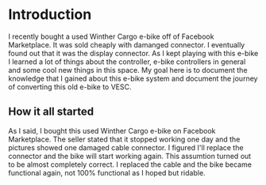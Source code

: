 # Introduction

I recently bought a used Winther Cargo e-bike off of Facebook Marketplace. It was sold cheaply with damanged connector. I eventually found out that it was the display connector.
As I kept playing with this e-bike I learned a lot of things about the controller, e-bike controllers in general and some cool new things in this space. My goal here is to document the knowledge that I gained about this e-bike system and document the journey of converting this old e-bike to VESC.

## How it all started
As I said, I bought this used Winther Cargo e-bike on Facebook Marketplace. The seller stated that it stopped working one day and the pictures showed one damaged cable connector. I figured I'll replace the connector and the bike will start working again. This assumtion turned out to be almost completely correct. I replaced the cable and the bike became functional again, not 100% functional as I hoped but ridable.

